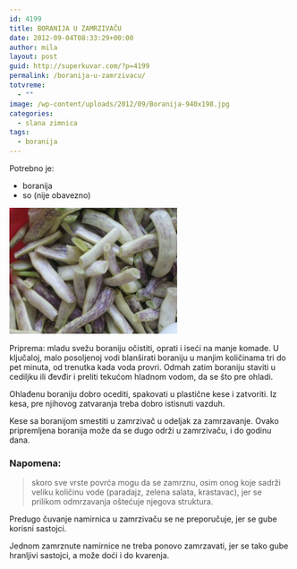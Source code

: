 ```yaml
---
id: 4199
title: BORANIJA U ZAMRZIVAČU
date: 2012-09-04T08:33:29+00:00
author: mila
layout: post
guid: http://superkuvar.com/?p=4199
permalink: /boranija-u-zamrzivacu/
totvreme:
  - ""
image: /wp-content/uploads/2012/09/Boranija-940x198.jpg
categories:
  - slana zimnica
tags:
  - boranija
---
```

Potrebno je:

  * boranija
  * so (nije obavezno)

<img class="alignnone size-medium wp-image-4200" title="Boranija" src="/wp-content/uploads/2012/09/Boranija-300x225.jpg" alt="" width="300" height="225" /> 

Priprema: mladu svežu boraniju očistiti, oprati i iseći na manje komade. U ključaloj, malo posoljenoj vodi blanširati boraniju u manjim količinama tri do pet minuta, od trenutka kada voda provri. Odmah zatim boraniju staviti u cediljku ili đevđir i preliti tekućom hladnom vodom, da se što pre ohladi.

Ohlađenu boraniju dobro ocediti, spakovati u plastične kese i zatvoriti. Iz kesa, pre njihovog zatvaranja treba dobro istisnuti vazduh.

Kese sa boranijom smestiti u zamrzivač u odeljak za zamrzavanje. Ovako pripremljena boranija može da se dugo održi u zamrzivaču, i do godinu dana.

### Napomena:
> skoro sve vrste povrća mogu da se zamrznu, osim onog koje sadrži veliku količinu vode (paradajz, zelena salata, krastavac), jer se prilikom odmrzavanja oštećuje njegova struktura.

Predugo čuvanje namirnica u zamrzivaču se ne preporučuje, jer se gube korisni sastojci.

Jednom zamrznute namirnice ne treba ponovo zamrzavati, jer se tako gube hranljivi sastojci, a može doći i do kvarenja.